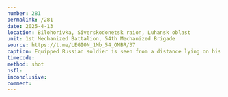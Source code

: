 ```yaml
---
number: 281
permalink: /281
date: 2025-4-13
location: Bilohorivka, Siverskodonetsk raion, Luhansk oblast
unit: 1st Mechanized Battalion, 54th Mechanized Brigade
source: https://t.me/LEGION_1Mb_54_OMBR/37
caption: Equipped Russian soldier is seen from a distance lying on his back in fresh shell crater and shooting himself
timecode: 
method: shot
nsfl: 
inconclusive: 
comment: 
---
```

<script async src="https://telegram.org/js/telegram-widget.js?22" data-telegram-post="LEGION_1Mb_54_OMBR/37" data-width="100%"></script>